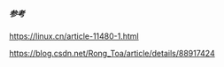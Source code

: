 ##### 参考

<https://linux.cn/article-11480-1.html>

<https://blog.csdn.net/Rong_Toa/article/details/88917424>
